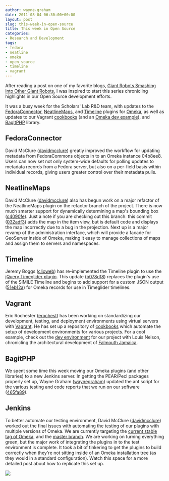 ```yaml
---
author: wayne-graham
date: 2011-08-04 06:30:00+00:00
layout: post
slug: this-week-in-open-source
title: This week in Open Source
categories:
- Research and Development
tags:
- fedora
- neatline
- omeka
- open source
- timeline
- vagrant
---
```


After reading a post on one of my favorite blogs, [Giant Robots Smashing Into Other Giant Robots](http://robots.thoughtbot.com/post/8221237451/this-week-in-open-source), I was inspired to start this series chronicling highlights in our Open Source development efforts.

It was a busy week for the Scholars' Lab R&D team, with updates to the [FedoraConnector](https://github.com/scholarslab/FedoraConnector), [NeatlineMaps](https://github.com/scholarslab/NeatlineMaps), and [Timeline](https://github.com/scholarslab/Timeline) plugins for [Omeka](https://github.com/omeka/Omeka), as well as updates to our Vagrant [cookbooks](https://github.com/scholarslab/cookbooks) (and an [Omeka dev example](https://github.com/scholarslab/FalmouthDevEnv)), and [BagItPHP](https://github.com/scholarslab/BagItPHP) library.


## FedoraConnector


David McClure ([davidmcclure](https://github.com/davidmcclure)) greatly improved the workflow for updating metadata from FedoraCommons objects in to an Omeka instance 04b8ee8. Users can now set not only system-wide defaults for polling updates to metadata records from a Fedora server, but also on a per-field basis within individual records, giving users greater control over their metadata pulls.


## NeatlineMaps


David McClure ([davidmcclure](https://github.com/davidmcclure)) also has begun work on a major refactor of the NeatlineMaps plugin on the refactor branch of the project. There is now much smarter support for dynamically determining a map's bounding box ([c4090fe](https://github.com/scholarslab/NeatlineMaps/commit/c4090fe1c37cb7547dfe11b309d50290d357b9a2)). Just a note if you are checking out this branch: this commit ([032adf3](https://github.com/scholarslab/NeatlineMaps/commit/032adf36eb72ec5d6cd9ece34a5ad625168c1f23)) adds the map in the item view, but is default code and displays the map incorrectly due to a bug in the projection. Next up is a major revamp of the administration interface, which will provide a facade for GeoServer inside of Omeka, making it easy to manage collections of maps and assign them to servers and namespaces.


## Timeline


Jeremy Boggs ([clioweb](https://github.com/clioweb)) has re-implemented the Timeline plugin to use the [jQuery Timeglider plugin](http://timeglider.com/jquery/). This update ([b078df8](https://github.com/scholarslab/Timeline/commit/b078df8169cc30ce2706d3c564161bef44ea3330)) replaces the plugin's use of the SIMILE Timeline and begins to add support for a custom JSON output ([51eb12a](https://github.com/scholarslab/Timeline/commit/51eb12a1c8cdcc37d9d96f72223e7cbee99aa09b)) for Omeka records for use in Timeglider timelines.


## Vagrant


Eric Rochester ([erochest](https://github.com/erochest)) has been working on standardizing our development, testing, and deployment environments using virtual servers with [Vagrant](http://vagrantup.com/). He has set up a repository of [cookbooks](https://github.com/scholarslab/cookbooks) which automate the setup of development environments for various projects. For a cool example, check out the [dev environment](https://github.com/scholarslab/FalmouthDevEnv) for our project with Louis Nelson, chronicling the architectural development of [Falmouth Jamaica](http://falmouth.lib.virginia.edu/).


## BagitPHP


We spent some time this week moving our Omeka plugins (and other libraries) to a new Jenkins server. In getting the PEAR/Pecl packages properly set up, Wayne Graham ([waynegraham](https://github.com/waynegraham)) updated the ant script for the various testing and code reports that we run on our software  ([465fa89](https://github.com/scholarslab/BagItPHP/commit/465fa89cf2c9cdc763018acde72c82be0f21e6bb)).


## Jenkins


To better automate our testing environment, David McClure ([davidmcclure](https://github.com/davidmcclure)) worked out the final issues with automating the testing of our plugins with multiple versions of Omeka. We are currently targeting the [current stable tag of Omeka](https://github.com/omeka/Omeka/tree/stable-1.4), and the [master branch](https://github.com/omeka/Omeka). We are working on turning everything green, but the major work of integrating the plugins in to the test environment is complete. It took a bit of tinkering to get the plugins to build correctly when they're not sitting inside of an Omeka installation tree (as they would in a standard configuration). Watch this space for a more detailed post about how to replicate this set up.

[![](http://static.scholarslab.org/wp-content/uploads/2011/08/omeka-jenkins-300x175.png)](http://www.scholarslab.org/slab-code/this-week-in-open-source/attachment/omeka-jenkins/)


